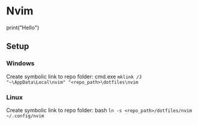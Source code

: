 # Nvim
print("Hello")

## Setup

### Windows

Create symbolic link to repo folder: cmd.exe `mklink /J "~\AppData\Local\nvim" "<repo_path>\dotfiles\nvim`

### Linux

Create symbolic link to repo folder: bash `ln -s <repo_path>/dotfiles/nvim ~/.config/nvim`
